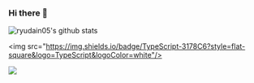 ### Hi there 👋


![ryudain05's github stats](https://github-readme-stats.vercel.app/api?username=ryudain05&theme=omni&show_icons=true)


<img src="https://img.shields.io/badge/TypeScript-3178C6?style=flat-square&logo=TypeScript&logoColor=white"/>
 
<img src="https://img.shields.io/badge/Android-3DDC84?style=flat-square&logo=Android&logoColor=white"/>
